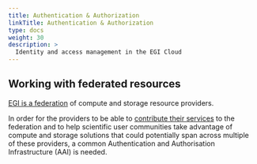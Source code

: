 ```yaml
---
title: Authentication & Authorization
linkTitle: Authentication & Authorization
type: docs
weight: 30
description: >
  Identity and access management in the EGI Cloud
---
```


## Working with federated resources

[EGI is a federation](https://www.egi.eu/egi-federation/) of compute and storage
resource providers.

In order for the providers to be able to
[contribute their services](../../providers/check-in) to the federation and to
help scientific user communities take advantage of compute and storage solutions
that could potentially span across multiple of these providers, a common
Authentication and Authorisation Infrastructure (AAI) is needed.
